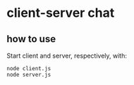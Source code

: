 # client-server chat

## how to use

Start client and server, respectively, with:

```
node client.js
node server.js
```
